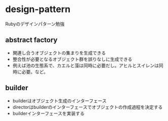 # design-pattern
Rubyのデザインパターン勉強

## abstract factory
- 関連し合うオブジェクトの集まりを生成できる
- 整合性が必要となるオブジェクト群を誤りなしに生成できる
- 例えば池の生態系で、カエルと藻は同時に必要だし。アヒルとスイレンは同時に必要。など。

## builder
- builderはオブジェクト生成のインターフェース
- directorはbuilderのインターフェースでオブジェクトの作成過程を決定する
- builderインターフェースを実装する

